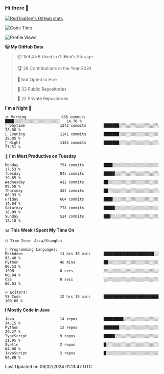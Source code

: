 ### Hi there 👋

<!--
**RedTeaDev/RedTeaDev** is a ✨ _special_ ✨ repository because its `README.md` (this file) appears on your GitHub profile.

Here are some ideas to get you started:

- 🔭 I’m currently working on ...
- 🌱 I’m currently learning ...
- 👯 I’m looking to collaborate on ...
- 🤔 I’m looking for help with ...
- 💬 Ask me about ...
- 📫 How to reach me: ...
- 😄 Pronouns: ...
- ⚡ Fun fact: ...
-->

<!--
[![wakatime](https://wakatime.com/badge/user/6b101ed0-04c0-4490-9283-eb61f2efff96.svg)](https://wakatime.com/@6b101ed0-04c0-4490-9283-eb61f2efff96)
!-->

[![RedTeaDev's GitHub stats](https://github-readme-stats.vercel.app/api?username=RedTeaDev)](https://github.com/anuraghazra/github-readme-stats)
<!--
[![willianrod's wakatime stats](https://github-readme-stats.vercel.app/api/wakatime?username=RedTeaDev)](https://github.com/anuraghazra/github-readme-stats)
!-->
<!--START_SECTION:waka-->
![Code Time](http://img.shields.io/badge/Code%20Time-2%2C031%20hrs%2058%20mins-blue)

![Profile Views](http://img.shields.io/badge/Profile%20Views-22-blue)

**🐱 My GitHub Data** 

> 📦 159.4 kB Used in GitHub's Storage 
 > 
> 🏆 28 Contributions in the Year 2024
 > 
> 🚫 Not Opted to Hire
 > 
> 📜 33 Public Repositories 
 > 
> 🔑 22 Private Repositories 
 > 
**I'm a Night 🦉** 

```text
🌞 Morning                635 commits         ████░░░░░░░░░░░░░░░░░░░░░   14.76 % 
🌆 Daytime                1242 commits        ███████░░░░░░░░░░░░░░░░░░   28.88 % 
🌃 Evening                1241 commits        ███████░░░░░░░░░░░░░░░░░░   28.85 % 
🌙 Night                  1183 commits        ███████░░░░░░░░░░░░░░░░░░   27.51 % 
```
📅 **I'm Most Productive on Tuesday** 

```text
Monday                   754 commits         ████░░░░░░░░░░░░░░░░░░░░░   17.53 % 
Tuesday                  845 commits         █████░░░░░░░░░░░░░░░░░░░░   19.65 % 
Wednesday                412 commits         ██░░░░░░░░░░░░░░░░░░░░░░░   09.58 % 
Thursday                 384 commits         ██░░░░░░░░░░░░░░░░░░░░░░░   08.93 % 
Friday                   604 commits         ████░░░░░░░░░░░░░░░░░░░░░   14.04 % 
Saturday                 778 commits         █████░░░░░░░░░░░░░░░░░░░░   18.09 % 
Sunday                   524 commits         ███░░░░░░░░░░░░░░░░░░░░░░   12.18 % 
```


📊 **This Week I Spent My Time On** 

```text
🕑︎ Time Zone: Asia/Shanghai

💬 Programming Languages: 
Markdown                 11 hrs 30 mins      ███████████████████████░░   93.40 % 
Python                   48 mins             ██░░░░░░░░░░░░░░░░░░░░░░░   06.53 % 
JSON                     0 secs              ░░░░░░░░░░░░░░░░░░░░░░░░░   00.04 % 
CSS                      0 secs              ░░░░░░░░░░░░░░░░░░░░░░░░░   00.03 % 

🔥 Editors: 
VS Code                  12 hrs 19 mins      █████████████████████████   100.00 % 
```

**I Mostly Code in Java** 

```text
Java                     14 repos            █████████░░░░░░░░░░░░░░░░   34.15 % 
Python                   12 repos            ███████░░░░░░░░░░░░░░░░░░   29.27 % 
TypeScript               9 repos             █████░░░░░░░░░░░░░░░░░░░░   21.95 % 
Svelte                   2 repos             █░░░░░░░░░░░░░░░░░░░░░░░░   04.88 % 
JavaScript               2 repos             █░░░░░░░░░░░░░░░░░░░░░░░░   04.88 % 
```




 Last Updated on 06/02/2024 01:13:47 UTC
<!--END_SECTION:waka-->


